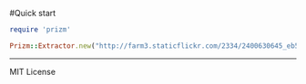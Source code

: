 #Quick start

```ruby
require 'prizm'

Prizm::Extractor.new("http://farm3.staticflickr.com/2334/2400630645_eb571311fe.jpg").get_colors(6)
```

--------------------------
MIT License
